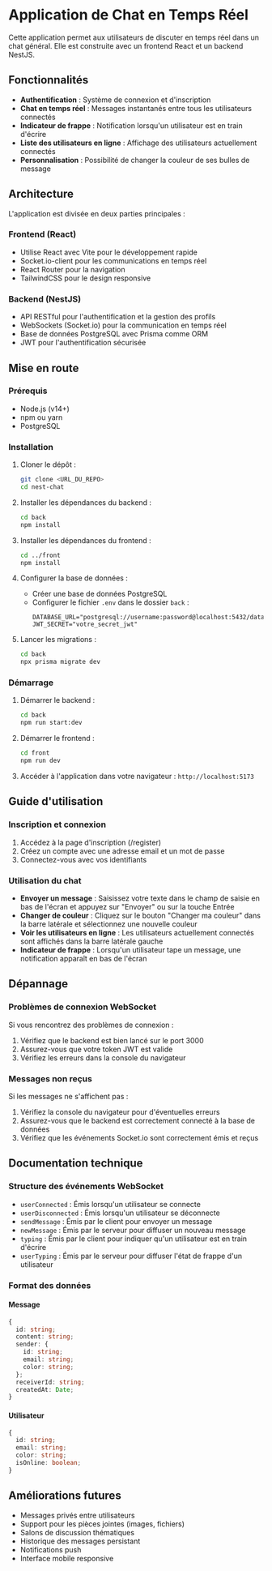# Application de Chat en Temps Réel

Cette application permet aux utilisateurs de discuter en temps réel dans un chat général. Elle est construite avec un frontend React et un backend NestJS.

## Fonctionnalités

- **Authentification** : Système de connexion et d'inscription
- **Chat en temps réel** : Messages instantanés entre tous les utilisateurs connectés
- **Indicateur de frappe** : Notification lorsqu'un utilisateur est en train d'écrire
- **Liste des utilisateurs en ligne** : Affichage des utilisateurs actuellement connectés
- **Personnalisation** : Possibilité de changer la couleur de ses bulles de message

## Architecture

L'application est divisée en deux parties principales :

### Frontend (React)

- Utilise React avec Vite pour le développement rapide
- Socket.io-client pour les communications en temps réel
- React Router pour la navigation
- TailwindCSS pour le design responsive

### Backend (NestJS)

- API RESTful pour l'authentification et la gestion des profils
- WebSockets (Socket.io) pour la communication en temps réel
- Base de données PostgreSQL avec Prisma comme ORM
- JWT pour l'authentification sécurisée

## Mise en route

### Prérequis

- Node.js (v14+)
- npm ou yarn
- PostgreSQL

### Installation

1. Cloner le dépôt :
   ```bash
   git clone <URL_DU_REPO>
   cd nest-chat
   ```

2. Installer les dépendances du backend :
   ```bash
   cd back
   npm install
   ```

3. Installer les dépendances du frontend :
   ```bash
   cd ../front
   npm install
   ```

4. Configurer la base de données :
   - Créer une base de données PostgreSQL
   - Configurer le fichier `.env` dans le dossier `back` :
     ```
     DATABASE_URL="postgresql://username:password@localhost:5432/database_name"
     JWT_SECRET="votre_secret_jwt"
     ```

5. Lancer les migrations :
   ```bash
   cd back
   npx prisma migrate dev
   ```

### Démarrage

1. Démarrer le backend :
   ```bash
   cd back
   npm run start:dev
   ```

2. Démarrer le frontend :
   ```bash
   cd front
   npm run dev
   ```

3. Accéder à l'application dans votre navigateur : `http://localhost:5173`

## Guide d'utilisation

### Inscription et connexion

1. Accédez à la page d'inscription (/register)
2. Créez un compte avec une adresse email et un mot de passe
3. Connectez-vous avec vos identifiants

### Utilisation du chat

- **Envoyer un message** : Saisissez votre texte dans le champ de saisie en bas de l'écran et appuyez sur "Envoyer" ou sur la touche Entrée
- **Changer de couleur** : Cliquez sur le bouton "Changer ma couleur" dans la barre latérale et sélectionnez une nouvelle couleur
- **Voir les utilisateurs en ligne** : Les utilisateurs actuellement connectés sont affichés dans la barre latérale gauche
- **Indicateur de frappe** : Lorsqu'un utilisateur tape un message, une notification apparaît en bas de l'écran

## Dépannage

### Problèmes de connexion WebSocket

Si vous rencontrez des problèmes de connexion :

1. Vérifiez que le backend est bien lancé sur le port 3000
2. Assurez-vous que votre token JWT est valide
3. Vérifiez les erreurs dans la console du navigateur

### Messages non reçus

Si les messages ne s'affichent pas :

1. Vérifiez la console du navigateur pour d'éventuelles erreurs
2. Assurez-vous que le backend est correctement connecté à la base de données
3. Vérifiez que les événements Socket.io sont correctement émis et reçus

## Documentation technique

### Structure des événements WebSocket

- `userConnected` : Émis lorsqu'un utilisateur se connecte
- `userDisconnected` : Émis lorsqu'un utilisateur se déconnecte
- `sendMessage` : Émis par le client pour envoyer un message
- `newMessage` : Émis par le serveur pour diffuser un nouveau message
- `typing` : Émis par le client pour indiquer qu'un utilisateur est en train d'écrire
- `userTyping` : Émis par le serveur pour diffuser l'état de frappe d'un utilisateur

### Format des données

#### Message
```typescript
{
  id: string;
  content: string;
  sender: {
    id: string;
    email: string;
    color: string;
  };
  receiverId: string;
  createdAt: Date;
}
```

#### Utilisateur
```typescript
{
  id: string;
  email: string;
  color: string;
  isOnline: boolean;
}
```

## Améliorations futures

- Messages privés entre utilisateurs
- Support pour les pièces jointes (images, fichiers)
- Salons de discussion thématiques
- Historique des messages persistant
- Notifications push
- Interface mobile responsive
